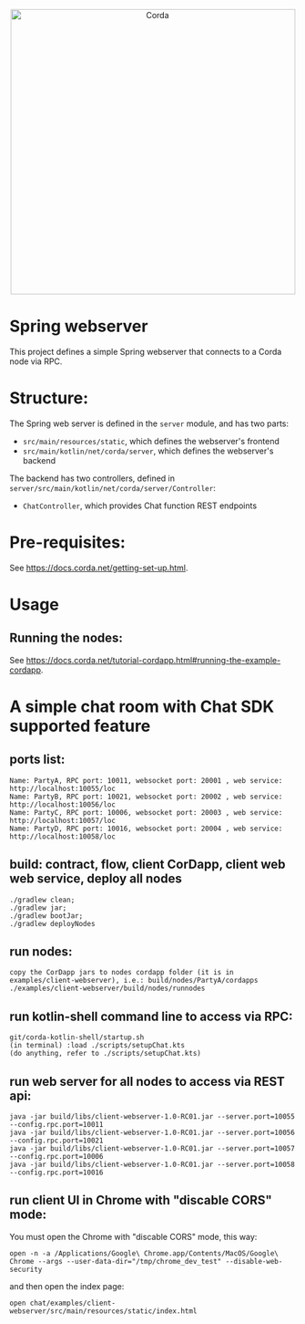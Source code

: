 <p align="center">
  <img src="https://www.corda.net/wp-content/uploads/2016/11/fg005_corda_b.png" alt="Corda" width="500">
</p>

# Spring webserver

This project defines a simple Spring webserver that connects to a Corda node via RPC.

# Structure:

The Spring web server is defined in the `server` module, and has two parts:

* `src/main/resources/static`, which defines the webserver's frontend
* `src/main/kotlin/net/corda/server`, which defines the webserver's backend

The backend has two controllers, defined in `server/src/main/kotlin/net/corda/server/Controller`:

* `ChatController`, which provides Chat function REST endpoints

# Pre-requisites:

See https://docs.corda.net/getting-set-up.html.

# Usage

## Running the nodes:

See https://docs.corda.net/tutorial-cordapp.html#running-the-example-cordapp.

# A simple chat room with Chat SDK supported feature

## ports list:
    Name: PartyA, RPC port: 10011, websocket port: 20001 , web service: http://localhost:10055/loc
    Name: PartyB, RPC port: 10021, websocket port: 20002 , web service: http://localhost:10056/loc
    Name: PartyC, RPC port: 10006, websocket port: 20003 , web service: http://localhost:10057/loc
    Name: PartyD, RPC port: 10016, websocket port: 20004 , web service: http://localhost:10058/loc

## build: contract, flow, client CorDapp, client web web service, deploy all nodes

    ./gradlew clean; 
    ./gradlew jar; 
    ./gradlew bootJar; 
    ./gradlew deployNodes
    
## run nodes:

    copy the CorDapp jars to nodes cordapp folder (it is in examples/client-webserver), i.e.: build/nodes/PartyA/cordapps
    ./examples/client-webserver/build/nodes/runnodes

## run kotlin-shell command line to access via RPC:

    git/corda-kotlin-shell/startup.sh
    (in terminal) :load ./scripts/setupChat.kts
    (do anything, refer to ./scripts/setupChat.kts)
    
## run web server for all nodes to access via REST api:

    java -jar build/libs/client-webserver-1.0-RC01.jar --server.port=10055 --config.rpc.port=10011
    java -jar build/libs/client-webserver-1.0-RC01.jar --server.port=10056 --config.rpc.port=10021
    java -jar build/libs/client-webserver-1.0-RC01.jar --server.port=10057 --config.rpc.port=10006
    java -jar build/libs/client-webserver-1.0-RC01.jar --server.port=10058 --config.rpc.port=10016

## run client UI in Chrome with "discable CORS" mode:
You must open the Chrome with "discable CORS" mode, this way:

    open -n -a /Applications/Google\ Chrome.app/Contents/MacOS/Google\ Chrome --args --user-data-dir="/tmp/chrome_dev_test" --disable-web-security

and then open the index page:

    open chat/examples/client-webserver/src/main/resources/static/index.html
